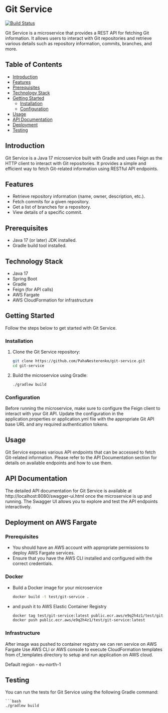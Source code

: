 # Git Service

[![Build Status](https://travis-ci.org/your-username/git-service.svg?branch=main)](https://travis-ci.org/your-username/git-service) <!-- Replace 'your-username' with your GitHub username -->

Git Service is a microservice that provides a REST API for fetching Git information. It allows users to interact with Git repositories and retrieve various details such as repository information, commits, branches, and more.

## Table of Contents

- [Introduction](#introduction)
- [Features](#features)
- [Prerequisites](#prerequisites)
- [Technology Stack](#technology-stack)
- [Getting Started](#getting-started)
    - [Installation](#installation)
    - [Configuration](#configuration)
- [Usage](#usage)
- [API Documentation](#api-documentation)
- [Deployment](#deployment-on-aws-fargate)
- [Testing](#testing)

## Introduction

Git Service is a Java 17 microservice built with Gradle and uses Feign as the HTTP client to interact with Git repositories. It provides a simple and efficient way to fetch Git-related information using RESTful API endpoints.

## Features

- Retrieve repository information (name, owner, description, etc.).
- Fetch commits for a given repository.
- Get a list of branches for a repository.
- View details of a specific commit.

## Prerequisites

- Java 17 (or later) JDK installed.
- Gradle build tool installed.

## Technology Stack

- Java 17
- Spring Boot
- Gradle
- Feign (for API calls)
- AWS Fargate
- AWS CloudFormation for infrastructure

## Getting Started

Follow the steps below to get started with Git Service.

### Installation

1. Clone the Git Service repository:

   ```bash
   git clone https://github.com/PahaNesterenko/git-service.git
   cd git-service

2. Build the microservice using Gradle:

    ```bash
   ./gradlew build

### Configuration

Before running the microservice, make sure to configure the Feign client to interact with your Git API. Update the configuration in the application.properties or application.yml file with the appropriate Git API base URL and any required authentication tokens.

## Usage

Git Service exposes various API endpoints that can be accessed to fetch Git-related information. Please refer to the API Documentation section for details on available endpoints and how to use them.

## API Documentation

The detailed API documentation for Git Service is available at http://localhost:8080/swagger-ui.html once the microservice is up and running. The Swagger UI allows you to explore and test the API endpoints interactively.

## Deployment on AWS Fargate

### Prerequisites

- You should have an AWS account with appropriate permissions to deploy AWS Fargate services.
- Ensure that you have the AWS CLI installed and configured with the correct credentials.

### Docker

- Build a Docker image for your microservice

    ```bash
    docker build -t test/git-service .

- and push it to AWS Elastic Container Registry

    ```bash
    docker tag test/git-service:latest public.ecr.aws/e9q2h4z1/test/git-service:latest
    docker push public.ecr.aws/e9q2h4z1/test/git-service:latest

### Infrastructure

After image was pushed to container registry we can ren service on AWS Fargate
Use AWS CLI or AWS console to execute CloudFormation templates from cf_templates directory to setup and run application on AWS cloud. 

Default region - eu-north-1

## Testing

You can run the tests for Git Service using the following Gradle command:

    ```bash
    ./gradlew build
